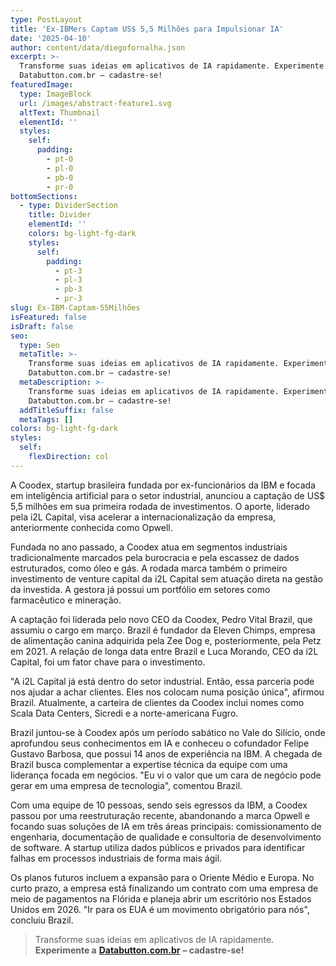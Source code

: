 ```yaml
---
type: PostLayout
title: 'Ex-IBMers Captam US$ 5,5 Milhões para Impulsionar IA'
date: '2025-04-10'
author: content/data/diegofornalha.json
excerpt: >-
  Transforme suas ideias em aplicativos de IA rapidamente. Experimente a
  Databutton.com.br – cadastre-se!
featuredImage:
  type: ImageBlock
  url: /images/abstract-feature1.svg
  altText: Thumbnail
  elementId: ''
  styles:
    self:
      padding:
        - pt-0
        - pl-0
        - pb-0
        - pr-0
bottomSections:
  - type: DividerSection
    title: Divider
    elementId: ''
    colors: bg-light-fg-dark
    styles:
      self:
        padding:
          - pt-3
          - pl-3
          - pb-3
          - pr-3
slug: Ex-IBM-Captam-55Milhões
isFeatured: false
isDraft: false
seo:
  type: Seo
  metaTitle: >-
    Transforme suas ideias em aplicativos de IA rapidamente. Experimente a
    Databutton.com.br – cadastre-se!
  metaDescription: >-
    Transforme suas ideias em aplicativos de IA rapidamente. Experimente a
    Databutton.com.br – cadastre-se!
  addTitleSuffix: false
  metaTags: []
colors: bg-light-fg-dark
styles:
  self:
    flexDirection: col
---
```

A Coodex, startup brasileira fundada por ex-funcionários da IBM e focada em inteligência artificial para o setor industrial, anunciou a captação de US$ 5,5 milhões em sua primeira rodada de investimentos. O aporte, liderado pela i2L Capital, visa acelerar a internacionalização da empresa, anteriormente conhecida como Opwell.

Fundada no ano passado, a Coodex atua em segmentos industriais tradicionalmente marcados pela burocracia e pela escassez de dados estruturados, como óleo e gás. A rodada marca também o primeiro investimento de venture capital da i2L Capital sem atuação direta na gestão da investida. A gestora já possui um portfólio em setores como farmacêutico e mineração.

A captação foi liderada pelo novo CEO da Coodex, Pedro Vital Brazil, que assumiu o cargo em março. Brazil é fundador da Eleven Chimps, empresa de alimentação canina adquirida pela Zee Dog e, posteriormente, pela Petz em 2021. A relação de longa data entre Brazil e Luca Morando, CEO da i2L Capital, foi um fator chave para o investimento.

"A i2L Capital já está dentro do setor industrial. Então, essa parceria pode nos ajudar a achar clientes. Eles nos colocam numa posição única", afirmou Brazil. Atualmente, a carteira de clientes da Coodex inclui nomes como Scala Data Centers, Sicredi e a norte-americana Fugro.

Brazil juntou-se à Coodex após um período sabático no Vale do Silício, onde aprofundou seus conhecimentos em IA e conheceu o cofundador Felipe Gustavo Barbosa, que possui 14 anos de experiência na IBM. A chegada de Brazil busca complementar a expertise técnica da equipe com uma liderança focada em negócios. "Eu vi o valor que um cara de negócio pode gerar em uma empresa de tecnologia", comentou Brazil.

Com uma equipe de 10 pessoas, sendo seis egressos da IBM, a Coodex passou por uma reestruturação recente, abandonando a marca Opwell e focando suas soluções de IA em três áreas principais: comissionamento de engenharia, documentação de qualidade e consultoria de desenvolvimento de software. A startup utiliza dados públicos e privados para identificar falhas em processos industriais de forma mais ágil.

Os planos futuros incluem a expansão para o Oriente Médio e Europa. No curto prazo, a empresa está finalizando um contrato com uma empresa de meio de pagamentos na Flórida e planeja abrir um escritório nos Estados Unidos em 2026. "Ir para os EUA é um movimento obrigatório para nós", concluiu Brazil.



> Transforme suas ideias em aplicativos de IA rapidamente. **Experimente a** [**Databutton.com.br**](https://databutton.com.br/) **– cadastre-se!**




